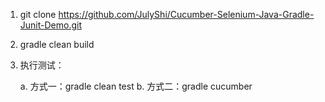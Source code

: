 1. git clone https://github.com/JulyShi/Cucumber-Selenium-Java-Gradle-Junit-Demo.git

2. gradle clean build

3. 执行测试：
	
	a. 方式一：gradle clean test
	b. 方式二：gradle cucumber
